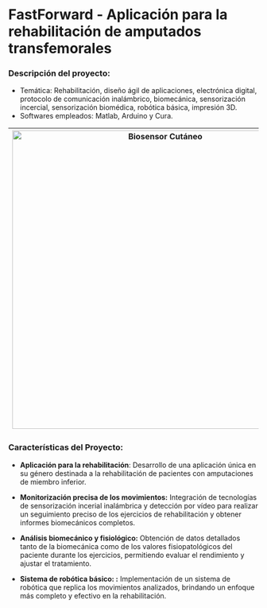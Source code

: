 # FastForward - Aplicación para la rehabilitación de amputados transfemorales

### **Descripción del proyecto:**
  - Temática: Rehabilitación, diseño ágil de aplicaciones, electrónica digital, protocolo de comunicación inalámbrico, biomecánica, sensorización incercial, sensorización biomédica, robótica básica, impresión 3D.
  - Softwares empleados: Matlab, Arduino y Cura.

| <img src="https://user-images.githubusercontent.com/79250883/250938412-fedfcded-95ea-4639-ae55-0f261f4f3d31.png" alt="Biosensor Cutáneo" width="600" height="auto"> |Aplicación de teleasistencia para la rehabilitación de pacientes con amputaciones transfemorales. Se realizan informes biomecánicos de tres ejercicios correpsondientes a distintos niveles de rehabilitación en función del nivel de independencia funcional del paciente: a partir de un sistema de sensorización y una plataforma de detección por vídeo de marcadores. Los valores con representados por un sistema de robótica.|
|---|---|


### Características del Proyecto:

- **Aplicación para la rehabilitación**: Desarrollo de una aplicación única en su género destinada a la rehabilitación de pacientes con amputaciones de miembro inferior.

- **Monitorización precisa de los movimientos:** Integración de tecnologías de sensorización incerial inalámbrica y detección por vídeo para realizar un seguimiento preciso de los ejercicios de rehabilitación y obtener informes biomecánicos completos.

- **Análisis biomecánico y fisiológico:** Obtención de datos detallados tanto de la biomecánica como de los valores fisiopatológicos del paciente durante los ejercicios, permitiendo evaluar el rendimiento y ajustar el tratamiento.

- **Sistema de robótica básico: :** Implementación de un sistema de robótica que replica los movimientos analizados, brindando un enfoque más completo y efectivo en la rehabilitación.
